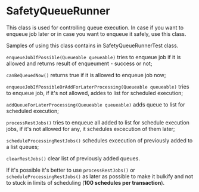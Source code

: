 # SafetyQueueRunner
This class is used for controlling queue execution. In case if you want to enqueue job later or in case you want to enqueue it safely, use this class.

Samples of using this class contains in SafetyQueueRunnerTest class.

`enqueueJobIfPossible(Queueable queueable)` tries to enqueue job if it is allowed and returns result of enqueument - success or not;

`canBeQueuedNow()` returns true if it is allowed to enqueue job now;

`enqueueJobIfPossibleOrAddForLaterProcessing(Queueable queueable)` tries to enqueue job, if it's not allowed, addes to list for scheduled execution;

`addQueueForLaterProcessing(Queueable queueable)` adds queue to list for scheduled execution;

`processRestJobs()` tries to enqueue all added to list for schedule execution jobs, if it's not allowed for any, it schedules excecution of them later;

`scheduleProcessingRestJobs()` schedules excecution of previously added to a list queues;

`clearRestJobs()` clear list of previously added queues.

If it's possible it's better to use `processRestJobs()` or `scheduleProcessingRestJobs()` as later as possible to make it bulkify and not to stuck in limits of scheduling (**100 schedules per transaction**).
